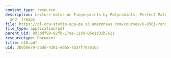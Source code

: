 ```yaml
---
content_type: resource
description: Lecture notes on Fingerprints by Polynomials, Perfect Matching, Hashing
  and  Treaps
file: https://ol-ocw-studio-app-qa.s3.amazonaws.com/courses/6-856j-randomized-algorithms-fall-2002/3b0b8e79c6dd4381ed65ab37f7076165_n10.pdf
file_type: application/pdf
parent_uid: 8d3bdf99-82fb-17ae-11d8-85e1d32b7611
resourcetype: Document
title: n10.pdf
uid: 3b0b8e79-c6dd-4381-ed65-ab37f7076165
---
```

